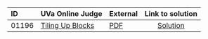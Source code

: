 | ID | UVa Online Judge | External | Link to solution |
|:---|:---|:---|:---:|
| 01196 | [Tiling Up Blocks](https://onlinejudge.org/index.php?option=com_onlinejudge&Itemid=8&category=651&page=show_problem&problem=3637) | [PDF](https://onlinejudge.org/external/11/1196.pdf) | [Solution](https://github.com/versenyi98/uva-solutions/tree/main/solutions/01196%20-%20Tiling%20Up%20Blocks)|
